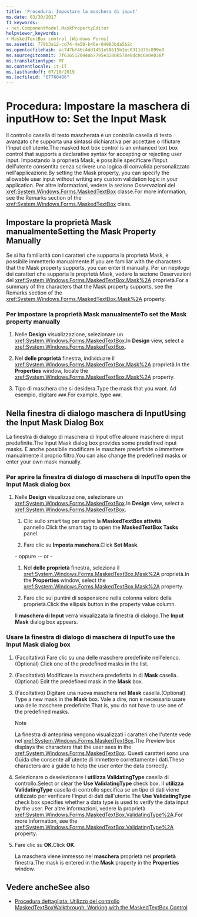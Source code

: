 ```yaml
---
title: 'Procedura: Impostare la maschera di input'
ms.date: 03/30/2017
f1_keywords:
- net.ComponentModel.MaskPropertyEditor
helpviewer_keywords:
- MaskedTextBox control [Windows Forms]
ms.assetid: 779b3a12-cd74-4e58-b46e-04983bda5b2c
ms.openlocfilehash: ac747bf46c4dd1451e58615b1ec0311d75c899e8
ms.sourcegitcommit: 7f616512044ab7795e32806578e8dc0c6a0e038f
ms.translationtype: MT
ms.contentlocale: it-IT
ms.lasthandoff: 07/10/2019
ms.locfileid: "67760486"
---
```

# <a name="how-to-set-the-input-mask"></a><span data-ttu-id="b933a-102">Procedura: Impostare la maschera di input</span><span class="sxs-lookup"><span data-stu-id="b933a-102">How to: Set the Input Mask</span></span>
<span data-ttu-id="b933a-103">Il controllo casella di testo mascherata è un controllo casella di testo avanzato che supporta una sintassi dichiarativa per accettare o rifiutare l'input dell'utente.</span><span class="sxs-lookup"><span data-stu-id="b933a-103">The masked text box control is an enhanced text box control that supports a declarative syntax for accepting or rejecting user input.</span></span> <span data-ttu-id="b933a-104">Impostando la proprietà Mask, è possibile specificare l'input dell'utente consentita senza scrivere una logica di convalida personalizzato nell'applicazione.</span><span class="sxs-lookup"><span data-stu-id="b933a-104">By setting the Mask property, you can specify the allowable user input without writing any custom validation logic in your application.</span></span> <span data-ttu-id="b933a-105">Per altre informazioni, vedere la sezione Osservazioni del <xref:System.Windows.Forms.MaskedTextBox> classe.</span><span class="sxs-lookup"><span data-stu-id="b933a-105">For more information, see the Remarks section of the <xref:System.Windows.Forms.MaskedTextBox> class.</span></span>  
  
## <a name="setting-the-mask-property-manually"></a><span data-ttu-id="b933a-106">Impostare la proprietà Mask manualmente</span><span class="sxs-lookup"><span data-stu-id="b933a-106">Setting the Mask Property Manually</span></span>  
 <span data-ttu-id="b933a-107">Se si ha familiarità con i caratteri che supporta la proprietà Mask, è possibile immetterlo manualmente.</span><span class="sxs-lookup"><span data-stu-id="b933a-107">If you are familiar with the characters that the Mask property supports, you can enter it manually.</span></span> <span data-ttu-id="b933a-108">Per un riepilogo dei caratteri che supporta la proprietà Mask, vedere la sezione Osservazioni del <xref:System.Windows.Forms.MaskedTextBox.Mask%2A> proprietà.</span><span class="sxs-lookup"><span data-stu-id="b933a-108">For a summary of the characters that the Mask property supports, see the Remarks section of the <xref:System.Windows.Forms.MaskedTextBox.Mask%2A> property.</span></span>  
  
### <a name="to-set-the-mask-property-manually"></a><span data-ttu-id="b933a-109">Per impostare la proprietà Mask manualmente</span><span class="sxs-lookup"><span data-stu-id="b933a-109">To set the Mask property manually</span></span>  
  
1. <span data-ttu-id="b933a-110">Nelle **Design** visualizzazione, selezionare un <xref:System.Windows.Forms.MaskedTextBox>.</span><span class="sxs-lookup"><span data-stu-id="b933a-110">In **Design** view, select a <xref:System.Windows.Forms.MaskedTextBox>.</span></span>  
  
2. <span data-ttu-id="b933a-111">Nel **delle proprietà** finestra, individuare il <xref:System.Windows.Forms.MaskedTextBox.Mask%2A> proprietà.</span><span class="sxs-lookup"><span data-stu-id="b933a-111">In the **Properties** window, locate the <xref:System.Windows.Forms.MaskedTextBox.Mask%2A> property.</span></span>  
  
3. <span data-ttu-id="b933a-112">Tipo di maschera che si desidera.</span><span class="sxs-lookup"><span data-stu-id="b933a-112">Type the mask that you want.</span></span> <span data-ttu-id="b933a-113">Ad esempio, digitare `###`.</span><span class="sxs-lookup"><span data-stu-id="b933a-113">For example, type `###`.</span></span>  
  
## <a name="using-the-input-mask-dialog-box"></a><span data-ttu-id="b933a-114">Nella finestra di dialogo maschera di Input</span><span class="sxs-lookup"><span data-stu-id="b933a-114">Using the Input Mask Dialog Box</span></span>  
 <span data-ttu-id="b933a-115">La finestra di dialogo di maschera di Input offre alcune maschere di input predefinite.</span><span class="sxs-lookup"><span data-stu-id="b933a-115">The Input Mask dialog box provides some predefined input masks.</span></span> <span data-ttu-id="b933a-116">È anche possibile modificare le maschere predefinite o immettere manualmente il proprio filtro.</span><span class="sxs-lookup"><span data-stu-id="b933a-116">You can also change the predefined masks or enter your own mask manually.</span></span>  
  
### <a name="to-open-the-input-mask-dialog-box"></a><span data-ttu-id="b933a-117">Per aprire la finestra di dialogo di maschera di Input</span><span class="sxs-lookup"><span data-stu-id="b933a-117">To open the Input Mask dialog box</span></span>  
  
1. <span data-ttu-id="b933a-118">Nelle **Design** visualizzazione, selezionare un <xref:System.Windows.Forms.MaskedTextBox>.</span><span class="sxs-lookup"><span data-stu-id="b933a-118">In **Design** view, select a <xref:System.Windows.Forms.MaskedTextBox>.</span></span>  
  
    1. <span data-ttu-id="b933a-119">Clic sullo smart tag per aprire la **MaskedTextBox attività** pannello.</span><span class="sxs-lookup"><span data-stu-id="b933a-119">Click the smart tag to open the **MaskedTextBox Tasks** panel.</span></span>  
  
    2. <span data-ttu-id="b933a-120">Fare clic su **Imposta maschera**.</span><span class="sxs-lookup"><span data-stu-id="b933a-120">Click **Set Mask**.</span></span>  
  
     <span data-ttu-id="b933a-121">\- oppure -</span><span class="sxs-lookup"><span data-stu-id="b933a-121">\- or -</span></span>  
  
    1. <span data-ttu-id="b933a-122">Nel **delle proprietà** finestra, seleziona il <xref:System.Windows.Forms.MaskedTextBox.Mask%2A> proprietà.</span><span class="sxs-lookup"><span data-stu-id="b933a-122">In the **Properties** window, select the <xref:System.Windows.Forms.MaskedTextBox.Mask%2A> property.</span></span>  
  
    2. <span data-ttu-id="b933a-123">Fare clic sui puntini di sospensione nella colonna valore della proprietà.</span><span class="sxs-lookup"><span data-stu-id="b933a-123">Click the ellipsis button in the property value column.</span></span>  
  
     <span data-ttu-id="b933a-124">Il **maschera di Input** verrà visualizzata la finestra di dialogo.</span><span class="sxs-lookup"><span data-stu-id="b933a-124">The **Input Mask** dialog box appears.</span></span>  
  
### <a name="to-use-the-input-mask-dialog-box"></a><span data-ttu-id="b933a-125">Usare la finestra di dialogo di maschera di Input</span><span class="sxs-lookup"><span data-stu-id="b933a-125">To use the Input Mask dialog box</span></span>  
  
1. <span data-ttu-id="b933a-126">(Facoltativo) Fare clic su una delle maschere predefinite nell'elenco.</span><span class="sxs-lookup"><span data-stu-id="b933a-126">(Optional) Click one of the predefined masks in the list.</span></span>  
  
2. <span data-ttu-id="b933a-127">(Facoltativo) Modificare la maschera predefinita in di **Mask** casella.</span><span class="sxs-lookup"><span data-stu-id="b933a-127">(Optional) Edit the predefined mask in the **Mask** box.</span></span>  
  
3. <span data-ttu-id="b933a-128">(Facoltativo) Digitare una nuova maschera nel **Mask** casella.</span><span class="sxs-lookup"><span data-stu-id="b933a-128">(Optional) Type a new mask in the **Mask** box.</span></span> <span data-ttu-id="b933a-129">Vale a dire, non è necessario usare una delle maschere predefinite.</span><span class="sxs-lookup"><span data-stu-id="b933a-129">That is, you do not have to use one of the predefined masks.</span></span>  
  
    > [!NOTE]
    >  <span data-ttu-id="b933a-130">La finestra di anteprima vengono visualizzati i caratteri che l'utente vede nel <xref:System.Windows.Forms.MaskedTextBox>.</span><span class="sxs-lookup"><span data-stu-id="b933a-130">The Preview box displays the characters that the user sees in the <xref:System.Windows.Forms.MaskedTextBox>.</span></span> <span data-ttu-id="b933a-131">Questi caratteri sono una Guida che consente all'utente di immettere correttamente i dati.</span><span class="sxs-lookup"><span data-stu-id="b933a-131">These characters are a guide to help the user enter the data correctly.</span></span>  
  
4. <span data-ttu-id="b933a-132">Selezionare o deselezionare i **utilizza ValidatingType** casella di controllo.</span><span class="sxs-lookup"><span data-stu-id="b933a-132">Select or clear the **Use ValidatingType** check box.</span></span> <span data-ttu-id="b933a-133">Il **utilizza ValidatingType** casella di controllo specifica se un tipo di dati viene utilizzato per verificare l'input di dati dall'utente.</span><span class="sxs-lookup"><span data-stu-id="b933a-133">The **Use ValidatingType** check box specifies whether a data type is used to verify the data input by the user.</span></span> <span data-ttu-id="b933a-134">Per altre informazioni, vedere la proprietà <xref:System.Windows.Forms.MaskedTextBox.ValidatingType%2A>.</span><span class="sxs-lookup"><span data-stu-id="b933a-134">For more information, see the <xref:System.Windows.Forms.MaskedTextBox.ValidatingType%2A> property.</span></span>  
  
5. <span data-ttu-id="b933a-135">Fare clic su **OK**.</span><span class="sxs-lookup"><span data-stu-id="b933a-135">Click **OK**.</span></span>  
  
     <span data-ttu-id="b933a-136">La maschera viene immesso nel **maschera** proprietà nel **proprietà** finestra.</span><span class="sxs-lookup"><span data-stu-id="b933a-136">The mask is entered in the **Mask** property in the **Properties** window.</span></span>  
  
## <a name="see-also"></a><span data-ttu-id="b933a-137">Vedere anche</span><span class="sxs-lookup"><span data-stu-id="b933a-137">See also</span></span>

- [<span data-ttu-id="b933a-138">Procedura dettagliata: Utilizzo del controllo MaskedTextBox</span><span class="sxs-lookup"><span data-stu-id="b933a-138">Walkthrough: Working with the MaskedTextBox Control</span></span>](walkthrough-working-with-the-maskedtextbox-control.md)
